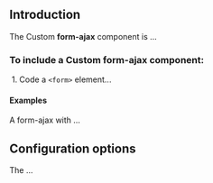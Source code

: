 ## Introduction

The Custom **form-ajax** component is ...

### To include a Custom **form-ajax** component:

&nbsp;1. Code a `<form>` element...

#### Examples

A form-ajax with ...

## Configuration options

The ...
